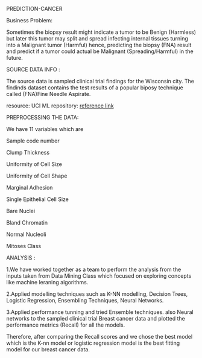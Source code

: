  PREDICTION-CANCER
 
 
 Business Problem:
 
Sometimes the biopsy result might indicate a tumor to be Benign (Harmless) but later this tumor may split and spread infecting internal tissues turning into a Malignant tumor (Harmful) hence, predicting the biopsy (FNA) result and predict if a tumor could actual be Malignant (Spreading/Harmful) in the future.





SOURCE DATA INFO : 

The source data is sampled clinical trial findings for the Wisconsin city. The findinds dataset contains the test results of a popular biposy technique called (FNA)Fine Needle Aspirate.

resource: UCI ML repository: [reference link](https://archive.ics.uci.edu/ml/datasets/Breast+Cancer+Wisconsin+%28Diagnostic%29)




PREPROCESSING THE DATA:

We have  11 variables which are 

Sample code number 

Clump Thickness

Uniformity of Cell Size 

Uniformity of Cell Shape 

Marginal Adhesion 

Single Epithelial Cell Size 

Bare Nuclei

Bland Chromatin 

Normal Nucleoli

Mitoses 
Class 

 
 
 
ANALYSIS :
 
1.We have worked together as a team to perform the  analysis from the inputs taken from Data Mining Class which focused on exploring concepts like machine leraning algorithms.
 
2.Applied modelling techniques such as K-NN modelling, Decision Trees, Logistic Regression, Ensembling Techniques, Neural Networks.

3.Applied performance tunning and tried Ensemble techniques. also Neural networks to the sampled clinical trial Breast cancer data and plotted the performance metrics (Recall) for all the models.

Therefore, after comparing the Recall scores and  we chose the best model which is the K-nn model or logistic regression model is the best fitting model for our breast cancer data.


